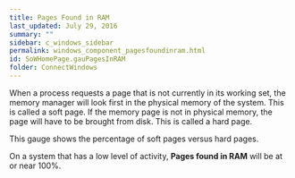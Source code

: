 ```yaml
---
title: Pages Found in RAM
last_updated: July 29, 2016
summary: ""
sidebar: c_windows_sidebar
permalink: windows_component_pagesfoundinram.html
id: SoWHomePage.gauPagesInRAM
folder: ConnectWindows
---
```



When a process requests a page that is not currently in its working set, the memory manager will look first in the physical memory of the system. This is called a soft page. If the memory page is not in physical memory, the page will have to be brought from disk. This is called a hard page.

This gauge shows the percentage of soft pages versus hard pages.

On a system that has a low level of activity, **Pages found in RAM** will be at or near 100%.
